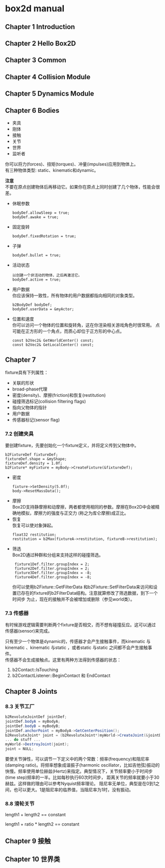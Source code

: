 # box2d manual

## Chapter 1 Introduction

## Chapter 2 Hello Box2D

## Chapter 3 Common

## Chapter 4 Collision Module

## Chapter 5 Dynamics Module

## Chapter 6 Bodies  
+   夹具  
+	刚体  
+	接触  
+	关节  
+	世界  
+	监听者  

你可以将力(forces)、扭矩(torques)、冲量(impulses)应用到物体上。  
有三种物体类型: static、kinematic和dynamic。

**注意**  
不要在原点创建物体后再移动它。如果你在原点上同时创建了几个物体，性能会很差。


+ 休眠参数  
    ```
    bodyDef.allowSleep = true;
    bodyDef.awake = true;
    ```
+ 固定旋转  
    ```
    bodyDef.fixedRotation = true;
    ```
+ 子弹  
    ```
    bodyDef.bullet = true;
    ```
+ 活动状态 
    ```
    以创建一个非活动的物体，之后再激活它。
    bodyDef.active = true;
    ```
+ 用户数据  
 你应该保持一致性，所有物体的用户数据都指向相同的对象类型。
    ```
    b2BodyDef bodyDef;
    bodyDef.userData = &myActor;
    ```

+ 位置和速度  
你可以访问一个物体的位置和旋转角，这在你渲染相关游戏角色时很常用。
点可能在正方形的一个角点，而质心却位于正方形的中心点。
    ```
    const b2Vec2& GetWorldCenter() const;
    const b2Vec2& GetLocalCenter() const;
    ```

## Chapter 7 
 fixture具有下列属性：
+	关联的形状
+	broad-phase代理
+	密度(density)、摩擦(friction)和恢复(restitution)
+	碰撞筛选标记(collision filtering flags)
+	指向父物体的指针
+	用户数据
+	传感器标记(sensor flag)

### 7.2 创建夹具
要创建fixture，先要创始化一个fixture定义，并将定义传到父物体中。
```
b2FixtureDef fixtureDef;
fixtureDef.shape = &myShape;
fixtureDef.density = 1.0f;
b2Fixture* myFixture = myBody->CreateFixture(&fixtureDef);
```
+ 密度
    ```
    fixture->SetDensity(5.0f);
    body->ResetMassData();
    ```
+ 摩擦  
    Box2D支持静摩擦和动摩擦，两者都使用相同的参数。摩擦在Box2D中会被精确地模拟，摩擦力的强度与正交力 (称之为库仑摩擦)成正比。
+ 恢复  
    恢复可以使对象弹起。
    ```
    float32 restitution;
    restitution = b2Max(fixtureA->restitution, fixtureB->restitution);
    ```
+ 筛选  
   Box2D通过种群和分组来支持这样的碰撞筛选。  
   ```
    fixture1Def.filter.groupIndex = 2;
    fixture2Def.filter.groupIndex = 2;
    fixture3Def.filter.groupIndex = -8;
    fixture4Def.filter.groupIndex = -8;
   ```
   你可以使用b2Fixture::GetFilterData 和b2Fixture::SetFilterData来访问和设置已存在的fixture的b2FilterData结构。注意就算修改了筛选数据，到下一个时间步 为止，现在的接触并不会被增加或删除（参见world类）。

### 7.3 传感器  
有时候游戏逻辑需要判断两个fixture是否相交，而不想有碰撞反应。这可以通过传感器(sensor)来完成。

只有至少一个物体是dynamic的，传感器才会产生接触事件，而kinematic 与kinematic 、kinematic 与static ，或者static 与static 之间都不会产生接触事件。  
传感器不会生成接触点。这里有两种方法得到传感器的状态：
1.	b2Contact::IsTouching
2.	b2ContactListener::BeginContact 和 EndContact

## Chapter 8 Joints

### 8.3 关节工厂
```csharp
b2RevoluteJointDef jointDef;
jointDef.bodyA = myBodyA;
jointDef.bodyB = myBodyB;
jointDef.anchorPoint = myBodyA->GetCenterPosition();
b2RevoluteJoint* joint = (b2RevoluteJoint*)myWorld->CreateJoint(&jointDef);
... do stuff ...
myWorld->DestroyJoint(joint);
joint = NULL;
```
要使关节弹性，可以调节一下定义中的两个常数：频率(frequency)和阻尼率(damping ratio)。将频率想象成谐振子(harmonic oscillator，比如吉他弦)振动的快慢。频率使用单位赫兹(Hertz)来指定。典型情况下，关节频率要小于时间步(time step)频率的一半。比如每秒执行60次时间步， 距离关节的频率就要小于30赫兹。这样做的理由可以参考Nyquist频率理论。
阻尼率无单位，典型是在0到1之间，也可以更大。1是阻尼率的临界值，当阻尼率为1时，没有振动。


### 8.8 滑轮关节
length1 + length2 == constant

length1 + ratio * length2 == constant

## Chapter 9 接触


## Chapter 10 世界类

